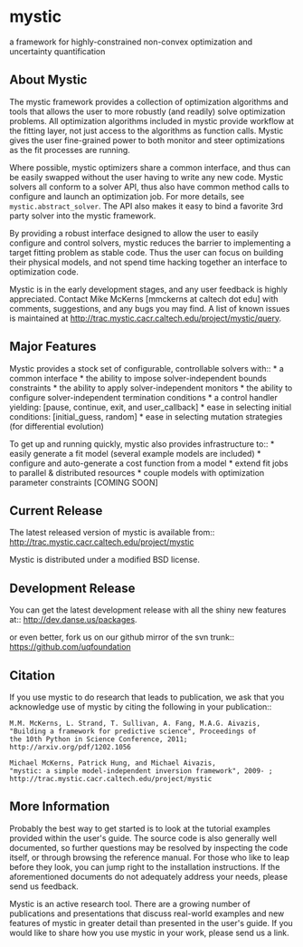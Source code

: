 mystic
======
a framework for highly-constrained non-convex optimization and uncertainty quantification

About Mystic
------------
The mystic framework provides a collection of optimization algorithms
and tools that allows the user to more robustly (and readily) solve
optimization problems. All optimization algorithms included in mystic
provide workflow at the fitting layer, not just access to the algorithms
as function calls. Mystic gives the user fine-grained power to both
monitor and steer optimizations as the fit processes are running.

Where possible, mystic optimizers share a common interface, and thus can
be easily swapped without the user having to write any new code. Mystic
solvers all conform to a solver API, thus also have common method calls
to configure and launch an optimization job. For more details, see
`mystic.abstract_solver`. The API also makes it easy to bind a favorite
3rd party solver into the mystic framework.

By providing a robust interface designed to allow the user to easily
configure and control solvers, mystic reduces the barrier to implementing
a target fitting problem as stable code. Thus the user can focus on
building their physical models, and not spend time hacking together an
interface to optimization code.

Mystic is in the early development stages, and any user feedback is
highly appreciated. Contact Mike McKerns [mmckerns at caltech dot edu]
with comments, suggestions, and any bugs you may find.  A list of known
issues is maintained at http://trac.mystic.cacr.caltech.edu/project/mystic/query.

Major Features
--------------
Mystic provides a stock set of configurable, controllable solvers with::
    * a common interface
    * the ability to impose solver-independent bounds constraints
    * the ability to apply solver-independent monitors
    * the ability to configure solver-independent termination conditions
    * a control handler yielding: [pause, continue, exit, and user_callback]
    * ease in selecting initial conditions: [initial_guess, random]
    * ease in selecting mutation strategies (for differential evolution)

To get up and running quickly, mystic also provides infrastructure to::
    * easily generate a fit model (several example models are included)
    * configure and auto-generate a cost function from a model
    * extend fit jobs to parallel & distributed resources
    * couple models with optimization parameter constraints [COMING SOON]


Current Release
---------------
The latest released version of mystic is available from::
    http://trac.mystic.cacr.caltech.edu/project/mystic

Mystic is distributed under a modified BSD license.

Development Release
-------------------
You can get the latest development release with all the shiny new features at::
    http://dev.danse.us/packages.

or even better, fork us on our github mirror of the svn trunk::
    https://github.com/uqfoundation

Citation
--------
If you use mystic to do research that leads to publication, we ask that you
acknowledge use of mystic by citing the following in your publication::

    M.M. McKerns, L. Strand, T. Sullivan, A. Fang, M.A.G. Aivazis,
    "Building a framework for predictive science", Proceedings of
    the 10th Python in Science Conference, 2011;
    http://arxiv.org/pdf/1202.1056

    Michael McKerns, Patrick Hung, and Michael Aivazis,
    "mystic: a simple model-independent inversion framework", 2009- ;
    http://trac.mystic.cacr.caltech.edu/project/mystic

More Information
----------------
Probably the best way to get started is to look at the tutorial examples provided
within the user's guide.  The source code is also generally well documented,
so further questions may be resolved by inspecting the code itself, or through 
browsing the reference manual. For those who like to leap before
they look, you can jump right to the installation instructions. If the aforementioned documents
do not adequately address your needs, please send us feedback.

Mystic is an active research tool. There are a growing number of publications and presentations that
discuss real-world examples and new features of mystic in greater detail than presented in the user's guide. 
If you would like to share how you use mystic in your work, please send us a link.
